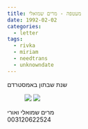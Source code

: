 ```yaml
---
title: מעטפה - מרים שמואלי
date: 1992-02-02
categories:
  - letter
tags:
  - rivka
  - miriam
  - needtrans
  - unknowndate
---
```


שנת שבתון באמסטרדם

<figure class="half">
    <a  href="/pupko-papers/assets/images/1992-02-02-shmueli-1.jpg">
    <img src="/pupko-papers/assets/images/1992-02-02-shmueli-1.jpg"></a>
    <a  href="/pupko-papers/assets/images/1992-02-02-shmueli-2.jpg">
    <img src="/pupko-papers/assets/images/1992-02-02-shmueli-2.jpg"></a>
</figure>

מרים שמואלי ואורי  
003120622524  


